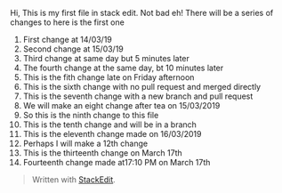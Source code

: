 ﻿
Hi,
This is my first file in stack edit. Not bad eh!
There will be a series of changes to here is the first one
1) First change at 14/03/19
2) Second change at 15/03/19
2) Third change at same day but 5 minutes later
4) The fourth change at the same day, bt 10 minutes later
5) This is the fith change late on Friday afternoon
6) This is the sixth change with no pull request and merged directly
7) This is the seventh change with a new branch and pull request
8) We will make an eight change after tea on 15/03/2019
9) So this is the ninth change to this file
10) This is the tenth change and will be in a branch
11) This is the eleventh change made on 16/03/2019
12) Perhaps I will make a 12th change
13) This is the thirteenth change on March 17th
14) Fourteenth change made at17:10 PM on March 17th

> Written with [StackEdit](https://stackedit.io/).
